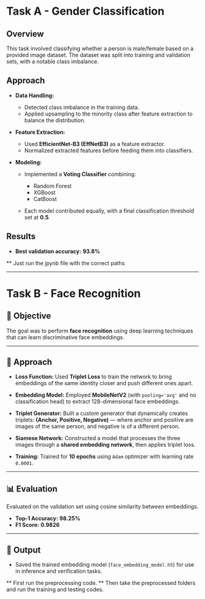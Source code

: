 

# Task A - Gender Classification 

## Overview

This task involved classifying whether a person is male/female  based on a provided image  dataset. The dataset was split into training and validation sets, with a notable class imbalance.

## Approach

* **Data Handling:**

  * Detected class imbalance in the training data.
  * Applied upsampling to the minority class after feature extraction to balance the distribution.

* **Feature Extraction:**

  * Used **EfficientNet-B3 (EffNetB3)** as a feature extractor.
  * Normalized extracted features before feeding them into classifiers.

* **Modeling:**

  * Implemented a **Voting Classifier** combining:

    * Random Forest
    * XGBoost
    * CatBoost
  * Each model contributed equally, with a final classification threshold set at **0.5**.

## Results

* **Best validation accuracy:** **93.8%**

** Just run the jpynb file with the correct paths

---

# Task B - Face Recognition 

## 📌 Objective

The goal was to perform **face recognition** using deep learning techniques that can learn discriminative face embeddings.

---

## 🧠 Approach

* **Loss Function:**
  Used **Triplet Loss** to train the network to bring embeddings of the same identity closer and push different ones apart.

* **Embedding Model:**
  Employed **MobileNetV2** (with `pooling='avg'` and no classification head) to extract 128-dimensional face embeddings.

* **Triplet Generator:**
  Built a custom generator that dynamically creates triplets:
  **(Anchor, Positive, Negative)** —
  where anchor and positive are images of the same person, and negative is of a different person.

* **Siamese Network:**
  Constructed a model that processes the three images through a **shared embedding network**, then applies triplet loss.

* **Training:**
  Trained for **10 epochs** using `Adam` optimizer with learning rate `0.0001`.

---

## 📊 Evaluation

Evaluated on the validation set using cosine similarity between embeddings.

* **Top-1 Accuracy:** **98.25%**
* **F1 Score:** **0.9826**

---

## 💾 Output

* Saved the trained embedding model (`face_embedding_model.h5`) for use in inference and verification tasks.

** First run the preprocessing code.
** Then take the preprocessed folders and run the training and testing codes.


